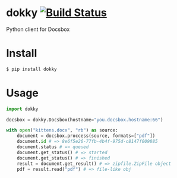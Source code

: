 # dokky [![Build Status](https://travis-ci.org/docsbox/dokky.svg?branch=master)](https://travis-ci.org/docsbox/dokky)
Python client for Docsbox

# Install

```bash
$ pip install dokky
```

# Usage
```python
import dokky

docsbox = dokky.Docsbox(hostname="you.docsbox.hostname:66")

with open("kittens.docx", "rb") as source:
    document = docsbox.proccess(source, formats=["pdf"])
    document.id # => 8e6f5e26-77fb-4b4f-975d-c8147f009885
    document.status # => queued
    document.get_status() # => started
    document.get_status() # => finished
    result = document.get_result() # => zipfile.ZipFile object
    pdf = result.read("pdf") # => file-like obj
